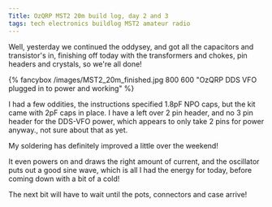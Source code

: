 ```yaml
---
Title: OzQRP MST2 20m build log, day 2 and 3
tags: tech electronics buildlog MST2 amateur radio
---
```


Well, yesterday we continued the oddysey, and got all the capacitors and transistor's in, finishing off today with the transformers and chokes, pin headers and crystals, so we're all done!

{% fancybox /images/MST2_20m_finished.jpg 800 600 "OzQRP DDS VFO plugged in to power and working" %}

I had a few oddities, the instructions specified 1.8pF NPO caps, but the kit came with 2pF caps in place. I have a left over 2 pin header, and no 3 pin header for the DDS-VFO power, which appears to only take 2 pins for power anyway., not sure about that as yet.

My soldering has definitely improved a little over the weekend!

It even powers on and draws the right amount of current, and the oscillator puts out a good sine wave, which is all I had the energy for today, before coming down with a bit of a cold!

The next bit will have to wait until the pots, connectors and case arrive!
